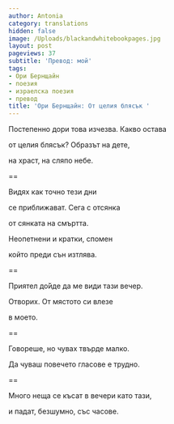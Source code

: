 ```yaml
---
author: Antonia
category: translations
hidden: false
image: /Uploads/blackandwhitebookpages.jpg
layout: post
pageviews: 37
subtitle: 'Превод: мой'
tags:
- Ори Бернщайн
- поезия
- израелска поезия
- превод
title: 'Ори Бернщайн: От целия блясък '
---
```


Постепенно дори това изчезва. Какво остава

от целия блясък? Образът на дете, 

на храст, на сляпо небе. 

\==

Видях как точно тези дни

се приближават. Сега с отсянка 

от сянката на смъртта.

Неопетнени и кратки, спомен

който преди сън изтлява. 

\==

Приятел до̀йде да ме види тази вечер.

Отворих. От мястото си влезе 

в моето. 

\==

Говореше, но чувах твърде малко. 

Да чуваш повечето гласове е трудно. 

\==

Много неща се късат в вечери като тази,

и падат, безшумно, със часове.